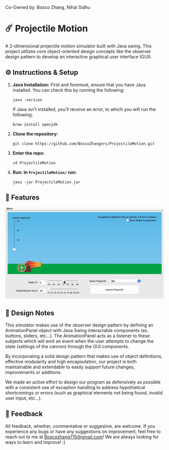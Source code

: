 Co-Owned by: Bosco Zhang, Nihal Sidhu

# ☄️ Projectile Motion

A 2-dimensional projectile motion simulator built with Java swing. This project utilizes core object-oriented design concepts 
like the observer design pattern to develop an interactive graphical user interface (GUI).

${}$

## ⚙️ Instructions & Setup

1. **Java Installation:**
   First and foremost, ensure that you have Java installed. You can check this by running the following:
   ```
   java -version
   ```
   
   If Java isn't installed, you'll receive an error, to which you will run the following:
   
   ```
   brew install openjdk
   ```

3. **Clone the repository:**
   ```
   git clone https://github.com/BoscoZhangers/ProjectileMotion.git
   ```

3. **Enter the repo:**
   ```
   cd ProjectileMotion
   ```

4. **Run: In `ProjectileMotion/` run:**
   ```
   java -jar ProjectileMotion.jar
   ```
### ${}$

## 🧩 Features 

![Features](assets/FeaturesGIF.gif)

${}$

## 🧠 Design Notes

This simulator makes use of the observer design pattern by defining an AnimationPanel object with Java Swing interactable components (ex. buttons, sliders, etc...). 
The AnimationPanel acts as a listener to these subjects which will emit an event when the user attempts to change the state (settings of the cannon) through the GUI components. 

By incorporating a solid design pattern that makes use of object definitions, effective modularity and high encapsulation, our project is both maintainable and extendable
to easily support future changes, improvements or additions.

We made an active effort to design our program as defensively as possible with a consistent use of exception handling to address hypothetical shortcomings or errors (such as graphical elements not being found, invalid user input, etc...).


### ${}$

## 💬 Feedback 
All feedback, whether, commentative or suggestive, are welcome. If you experience any bugs or have any suggestions on improvement, feel free to reach out to me at Boscozhang715@gmail.com! We are always looking for ways to learn and improve! :)
